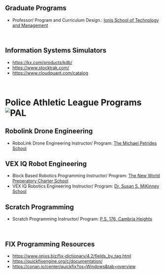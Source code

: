 ## Graduate Programs
* Professor/ Program and Curriculum Design.: [Ionis School of Technology and Management](https://github.com/ions29/cpp-reading-material/tree/main/00.%20Ionis%20School%20of%20Technology%20and%20Management)

<br>

## Information Systems Simulators
* https://kx.com/products/kdb/
* https://www.stocktrak.com/
* https://www.cloudquant.com/catalog

<br>

# Police Athletic League Programs ![PAL](https://images.squarespace-cdn.com/content/v1/549af14be4b038053fe035c4/1539955241053-Y44WLCS7VF1YZWKMHJNA/PAL+Logo.jpg?format=2500w)

## Robolink Drone Engineering
* RoboLink Drone Engineering Instructor/ Program: [The Michael Petrides School](https://codrone.robolink.com/edu/blockly/)

## VEX IQ Robot Engineering
* Block Based Robotics Programming Instructor/ Program: [The New World Preperatory Charter School](www.vexrobotics.com)
* VEX IQ Robotics Engineering Instructor/ Program: [Dr. Susan S. MiKinney School](www.vexrobotics.com)

## Scratch Programming
* Scratch Programming Instructor/ Program: [P.S. 176, Cambria Heights](https://scratch.mit.edu/)


  


<br>


## FIX Programming Resources
* https://www.onixs.biz/fix-dictionary/4.2/fields_by_tag.html
* https://quickfixengine.org/c/documentation/
* https://conan.io/center/quickfix?os=Windows&tab=overview


